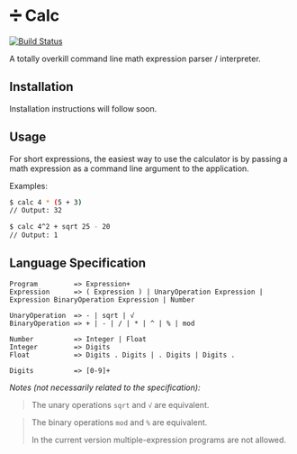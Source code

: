 # ➗  Calc
[![Build Status](https://img.shields.io/travis/casperboone/calc/master.svg?style=flat-square)](https://travis-ci.org/casperboone/calc)

A totally overkill command line math expression parser / interpreter.

## Installation
Installation instructions will follow soon.

## Usage
For short expressions, the easiest way to use the calculator is by passing a math expression as a command line argument to the application.

Examples:
```bash
$ calc 4 * (5 + 3)
// Output: 32
```
```bash
$ calc 4^2 + sqrt 25 - 20
// Output: 1
```

## Language Specification
```
Program         => Expression+
Expression      => ( Expression ) | UnaryOperation Expression | Expression BinaryOperation Expression | Number

UnaryOperation  => - | sqrt | √
BinaryOperation => + | - | / | * | ^ | % | mod

Number          => Integer | Float
Integer         => Digits
Float           => Digits . Digits | . Digits | Digits .

Digits          => [0-9]+
```

_Notes (not necessarily related to the specification):_
> The unary operations `sqrt` and `√` are equivalent.

> The binary operations `mod` and `%` are equivalent.
> 
> In the current version multiple-expression programs are not allowed.
